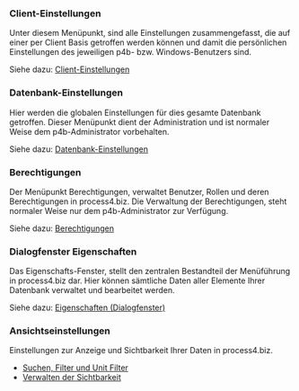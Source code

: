 

### Client-Einstellungen

Unter diesem Menüpunkt, sind alle Einstellungen zusammengefasst, die auf
einer per Client Basis getroffen werden können und damit die
persönlichen Einstellungen des jeweiligen p4b- bzw. Windows-Benutzers
sind.

Siehe dazu: [Client-Einstellungen](client-einstellungen)

### Datenbank-Einstellungen

Hier werden die globalen Einstellungen für dies gesamte Datenbank
getroffen. Dieser Menüpunkt dient der Administration und ist normaler
Weise dem p4b-Administrator vorbehalten.

Siehe dazu: [Datenbank-Einstellungen](datenbank-einstellungen)

### Berechtigungen

Der Menüpunkt Berechtigungen, verwaltet Benutzer, Rollen und deren
Berechtigungen in process4.biz. Die Verwaltung der Berechtigungen, steht
normaler Weise nur dem p4b-Administrator zur Verfügung.

Siehe dazu: [Berechtigungen](berechtigungen)

### Dialogfenster Eigenschaften

Das Eigenschafts-Fenster, stellt den zentralen Bestandteil der
Menüführung in process4.biz dar. Hier können sämtliche Daten aller
Elemente Ihrer Datenbank verwaltet und bearbeitet werden.

Siehe dazu: [Eigenschaften
(Dialogfenster)](eigenschaften-dialogfenster)

### Ansichtseinstellungen

Einstellungen zur Anzeige und Sichtbarkeit Ihrer Daten in process4.biz.

-   [Suchen, Filter und Unit Filter](suchen-und-filtern)
-   [Verwalten der Sichtbarkeit](verwalten-der-sichtbarkeit)

 
